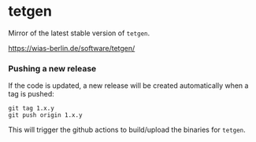 # tetgen

Mirror of the latest stable version of `tetgen`. 

https://wias-berlin.de/software/tetgen/

### Pushing a new release

If the code is updated, a new release will be created automatically when a tag is pushed:

    git tag 1.x.y
    git push origin 1.x.y

This will trigger the github actions to build/upload the binaries for `tetgen`.
